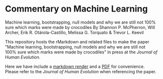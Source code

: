 # Commentary on Machine Learning
Machine learning, bootstrapping, null models and why we are still not 100% sure which marks were made by crocodiles
By Shannon P. McPherron, Will Archer, Erik R. Otárola-Castillo, Melissa G. Torquato & Trevor L. Keevil

This repository hosts the rMarkdown and related files to make the paper "Machine learning, bootstrapping, null models and why we are still not 100% sure which marks were made by crocodiles" in press at the *Journal of Human Evolution*.

Here we have include a [markdown render](https://github.com/surf3s/Machine_Learning_Commentary/blob/main/McPherron_et_al_machine_learning.md) and a [PDF](https://github.com/surf3s/Machine_Learning_Commentary/blob/main/McPherron_et_al_machine_learning.pdf) for convenience.  Please refer to the *Journal of Human Evolution* when referencing the paper.
